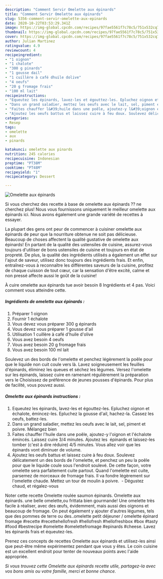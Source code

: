 ```yaml
---
description: "Comment Servir Omelette aux épinards"
title: "Comment Servir Omelette aux épinards"
slug: 5356-comment-servir-omelette-aux-epinards
date: 2020-10-22T03:53:29.341Z
image: https://img-global.cpcdn.com/recipes/97fae5561f7c78c5/751x532cq70/omelette-aux-epinards-photo-principale-de-la-recette.jpg
thumbnail: https://img-global.cpcdn.com/recipes/97fae5561f7c78c5/751x532cq70/omelette-aux-epinards-photo-principale-de-la-recette.jpg
cover: https://img-global.cpcdn.com/recipes/97fae5561f7c78c5/751x532cq70/omelette-aux-epinards-photo-principale-de-la-recette.jpg
author: Julian Martinez
ratingvalue: 4.9
reviewcount: 4
recipeingredient:
- "1 oignon"
- "1 chalote"
- "300 g pinards"
- "1 gousse dail"
- "1 cuillère à café dhuile dolive"
- "4 oeufs"
- "20 g fromage frais"
- "100 ml lait"
recipeinstructions:
- "Equeutez les épinards, lavez-les et égouttez-les. Epluchez oignon et échalote, émincez-les. Epluchez la gousse d&#39;ail, hachez-la. Cassez les oeufs, battez-les."
- "Dans un grand saladier, mettez les oeufs avec le lait, sel, piment et poivre. Mélangez bien"
- "Faites chauffer l&#39;huile dans une poêle, ajoutez-y l&#39;oignon et l&#39;échalote émincés. Laissez cuire 3/4 minutes. Ajoutez les  épinards et laissez-les tomber (c&#39;est à dire réduire) 4/5 minutes. Vous allez voir que les épinards vont diminuer de volume."
- "Ajoutez les oeufs battus et laissez cuire à feu doux. Soulevez délicatement un des bords de l&#39;omelette, et penchez un peu la poêle pour que le liquide coule sous l&#39;endroit soulevé. De cette façon, votre omelette sera parfaitement cuite partout. Quand l&#39;omelette est cuite, parsemez de morceaux de fromage frais. Il va fondre légèrement sur l&#39;omelette chaude. Mettez un tour de moulin à poivre.  Dégustez chaud, et régalez-vous"
categories:
- Resep
tags:
- omelette
- aux
- pinards

katakunci: omelette aux pinards 
nutrition: 245 calories
recipecuisine: Indonesian
preptime: "PT38M"
cooktime: "PT48M"
recipeyield: "1"
recipecategory: Dessert

---
```



![Omelette aux épinards](https://img-global.cpcdn.com/recipes/97fae5561f7c78c5/751x532cq70/omelette-aux-epinards-photo-principale-de-la-recette.jpg)

Si vous cherchez des recette à base de omelette aux épinards ?? ne cherchez plus! Nous vous fournissons uniquement le meilleur omelette aux épinards ici. Nous avons également une grande variété de recettes à essayer.

La plupart des gens ont peur de commencer à cuisiner omelette aux épinards de peur que la nourriture obtenue ne soit pas délicieuse. Beaucoup de choses affectent la qualité gustative de omelette aux épinards! En partant de la qualité des ustensiles de cuisine, assurez-vous toujours d'utiliser de bons ustensiles de cuisine et toujours en état de propreté. De plus, la qualité des ingrédients utilisés a également un effet sur l'ajout de saveur, utilisez donc toujours des ingrédients frais. Et enfin, entraînez-vous à reconnaître les différentes saveurs de la cuisine, profitez de chaque cuisson de tout cœur, car la sensation d'être excité, calme et non pressé affecte aussi le goût de la cuisine!

<!--inarticleads1-->

À cuire omelette aux épinards tue avoir besoin 8 Ingrédients et 4 pas. Voici comment vous atteindre cette.

##### Ingrédients de omelette aux épinards :

1. Préparer 1 oignon
1. Fournir 1 échalote
1. Vous devez vous préparer 300 g épinards
1. Vous devez vous préparer 1 gousse d&#39;ail
1. Utilisation 1 cuillère à café d&#39;huile d&#39;olive
1. Vous avez besoin 4 oeufs
1. Vous avez besoin 20 g fromage frais
1. Vous avez besoin 100 ml lait


Soulevez un des bords de l&#39;omelette et penchez légèrement la poêle pour que le liquide non cuit coule vers là. Lavez soigneusement les feuilles d&#39;épinards, éliminez les queues et séchez les légumes. Versez l&#39;omelette sur les épinards, laissez cuire en ramenant régulièrement la préparation vers le Choisissez de préférence de jeunes pousses d&#39;épinards. Pour plus de facilité, vous pouvez aussi. 

<!--inarticleads2-->

##### Omelette aux épinards instructions :

1. Equeutez les épinards, lavez-les et égouttez-les. Epluchez oignon et échalote, émincez-les. Epluchez la gousse d&#39;ail, hachez-la. Cassez les oeufs, battez-les.
1. Dans un grand saladier, mettez les oeufs avec le lait, sel, piment et poivre. Mélangez bien
1. Faites chauffer l&#39;huile dans une poêle, ajoutez-y l&#39;oignon et l&#39;échalote émincés. Laissez cuire 3/4 minutes. Ajoutez les  épinards et laissez-les tomber (c&#39;est à dire réduire) 4/5 minutes. Vous allez voir que les épinards vont diminuer de volume.
1. Ajoutez les oeufs battus et laissez cuire à feu doux. Soulevez délicatement un des bords de l&#39;omelette, et penchez un peu la poêle pour que le liquide coule sous l&#39;endroit soulevé. De cette façon, votre omelette sera parfaitement cuite partout. Quand l&#39;omelette est cuite, parsemez de morceaux de fromage frais. Il va fondre légèrement sur l&#39;omelette chaude. Mettez un tour de moulin à poivre.  - Dégustez chaud, et régalez-vous


Noter cette recette  Omelette roulée saumon épinards. Omelette aux épinards. une belle omelette,ou frittata bien gourmande! Une omelette très facile à réaliser, avec des œufs, évidemment, mais aussi des oignons et beaucoup de fromage. On peut également y ajouter d&#39;autres légumes, tels que des pommes de terre ou des..omelette petit déjeuner / omelette épinard fromage #recette #recettehellofresh #hellofresh #hellofreshbox #box #tasty #food #bestrecipe #omelette #omelettefromage #epinards #cheese. Lavez les épinards frais et équeutez-les. 

<!--inarticleads1-->

<p>
Prenez ces concepts de recettes Omelette aux épinards et utilisez-les ainsi que peut-être même expérimentez pendant que vous y êtes. Le coin cuisine est un excellent endroit pour tenter de nouveaux points avec l'aide appropriée.
</p>

<p>
<i>Si vous trouvez cette Omelette aux épinards recette utile, partagez-la avec vos bons amis ou votre famille, merci et bonne chance.</i>
</p>
